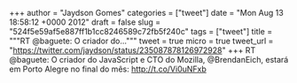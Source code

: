
+++
author = "Jaydson Gomes"
categories = ["tweet"]
date = "Mon Aug 13 18:58:12 +0000 2012"
draft = false
slug = "524f5e59af5e887ff1b1cc8246589c72fb5f240c"
tags = ["tweet"]
title = """RT @baguete: O criador do..."""
tweet = true
micro = true
tweet_url = "https://twitter.com/jaydson/status/235087878126972928"
+++
RT @baguete: O criador do JavaScript e CTO do Mozilla, @BrendanEich, estará em Porto Alegre no final do mês: http://t.co/Vi0uNFxb
